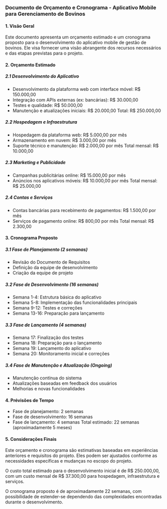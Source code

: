 ### Documento de Orçamento e Cronograma - Aplicativo Mobile para Gerenciamento de Bovinos

#### 1. Visão Geral

Este documento apresenta um orçamento estimado e um cronograma proposto para o desenvolvimento do aplicativo mobile de gestão de bovinos. Ele visa fornecer uma visão abrangente dos recursos necessários e das etapas previstas para o projeto.

#### 2. Orçamento Estimado

##### 2.1 Desenvolvimento do Aplicativo

- Desenvolvimento da plataforma web com interface móvel: R$ 150.000,00
- Integração com APIs externas (ex: bancárias): R$ 30.000,00
- Testes e qualidade: R$ 50.000,00
- Manutenção e atualizações iniciais: R$ 20.000,00
Total: R$ 250.000,00

##### 2.2 Hospedagem e Infraestrutura

- Hospedagem da plataforma web: R$ 5.000,00 por mês
- Armazenamento em nuvem: R$ 3.000,00 por mês
- Suporte técnico e manutenção: R$ 2.000,00 por mês
Total mensal: R$ 10.000,00

##### 2.3 Marketing e Publicidade

- Campanhas publicitárias online: R$ 15.000,00 por mês
- Anúncios nos aplicativos móveis: R$ 10.000,00 por mês
Total mensal: R$ 25.000,00

##### 2.4 Contas e Serviços

- Contas bancárias para recebimento de pagamentos: R$ 1.500,00 por mês
- Serviços de pagamento online: R$ 800,00 por mês
Total mensal: R$ 2.300,00

#### 3. Cronograma Proposto

##### 3.1 Fase de Planejamento (2 semanas)

- Revisão do Documento de Requisitos
- Definição da equipe de desenvolvimento
- Criação da equipe de projeto

##### 3.2 Fase de Desenvolvimento (16 semanas)

- Semana 1-4: Estrutura básica do aplicativo
- Semana 5-8: Implementação das funcionalidades principais
- Semana 9-12: Testes e correções
- Semana 13-16: Preparação para lançamento

##### 3.3 Fase de Lançamento (4 semanas)

- Semana 17: Finalização dos testes
- Semana 18: Preparação para o lançamento
- Semana 19: Lançamento do aplicativo
- Semana 20: Monitoramento inicial e correções

##### 3.4 Fase de Manutenção e Atualização (Ongoing)

- Manutenção contínua do sistema
- Atualizações baseadas em feedback dos usuários
- Melhorias e novas funcionalidades

#### 4. Prévisões de Tempo

- Fase de planejamento: 2 semanas
- Fase de desenvolvimento: 16 semanas
- Fase de lançamento: 4 semanas
Total estimado: 22 semanas (aproximadamente 5 meses)

#### 5. Considerações Finais

Este orçamento e cronograma são estimativas baseadas em experiências anteriores e requisitos do projeto. Eles podem ser ajustados conforme as necessidades específicas e mudanças no escopo do projeto.

O custo total estimado para o desenvolvimento inicial é de R$ 250.000,00, com um custo mensal de R$ 37.300,00 para hospedagem, infraestrutura e serviços.

O cronograma proposto é de aproximadamente 22 semanas, com possibilidade de estender-se dependendo das complexidades encontradas durante o desenvolvimento.

